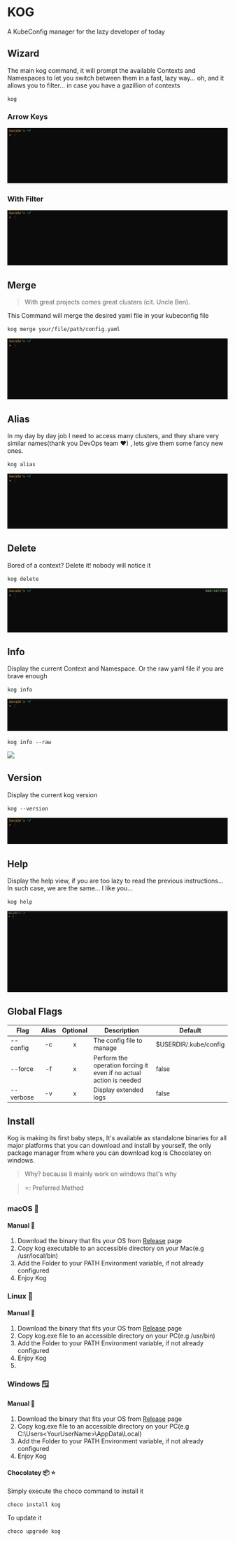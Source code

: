 # KOG
A KubeConfig manager for the lazy developer of today

## Wizard
The main kog command, it will prompt the available Contexts and Namespaces to let you switch between them in a fast, lazy way...
oh, and it allows you to filter... in case you have a gazillion of contexts
```shell
kog
```
### Arrow Keys
![](https://github.com/davidemaggi/kog/blob/main/imgs/readme/gif_wizard1.gif?raw=true)
### With Filter
![](https://github.com/davidemaggi/kog/blob/main/imgs/readme/gif_wizard2.gif?raw=true)

## Merge
>With great projects comes great clusters (cit. Uncle Ben).

This Command will merge the desired yaml file in your kubeconfig file
```shell
kog merge your/file/path/config.yaml
```
![](https://github.com/davidemaggi/kog/blob/main/imgs/readme/gif_merge.gif?raw=true)
## Alias
In my day by day job I need to access many clusters, and they share very similar names(thank you DevOps team ❤) , lets give them some fancy new ones.

```shell
kog alias
```
![](https://github.com/davidemaggi/kog/blob/main/imgs/readme/gif_alias.gif?raw=true)

## Delete
Bored of a context? Delete it! nobody will notice it

```shell
kog delete
```
![](https://github.com/davidemaggi/kog/blob/main/imgs/readme/gif_delete.gif?raw=true)

## Info
Display the current Context and Namespace.
Or the raw yaml file if you are brave enough
```shell
kog info
```
![](https://github.com/davidemaggi/kog/blob/main/imgs/readme/gif_info1.gif?raw=true)
```shell
kog info --raw
```
![](https://github.com/davidemaggi/kog/blob/main/imgs/readme/gif_info2.gif?raw=true)


## Version
Display the current kog version
```shell
kog --version
```

![](https://github.com/davidemaggi/kog/blob/0dd7bc010eccf465cfbef1c01a2ddf79254b1086/imgs/readme/gif_version.gif?raw=true)

## Help
Display the help view, if you are too lazy to read the previous instructions...
In such case, we are the same... I like you...
```shell
kog help
```
![](https://github.com/davidemaggi/kog/blob/main/imgs/readme/gif_help.gif?raw=true)

## Global Flags

| Flag      | Alias | Optional | Description                                                                    | Default               |
|-----------|:-----:|:-------:|--------------------------------------------------------------------------------|-----------------------|
| --config  |  -c   |    x    | The config file to manage| $USERDIR/.kube/config |
| --force   |  -f   |    x    | Perform the operation forcing it even if no actual action is needed            | false                 |
| --verbose |  -v   |    x    | Display extended logs                                                          | false                 |

## Install

Kog is making its first baby steps, It's available as standalone binaries for all major platforms that you can download and install by yourself, the only package manager from where you can download kog is Chocolatey on windows.
>Why? because Ii mainly work on windows that's why
 
>⭐: Preferred Method
### macOS 🍎
#### Manual 🔨
1. Download the binary that fits your OS from [Release](https://github.com/davidemaggi/kog/releases) page
2. Copy kog executable to an accessible directory on your Mac(e.g /usr/local/bin)
3. Add the Folder to your PATH Environment variable, if not already configured
4. Enjoy Kog

### Linux 🐧
#### Manual 🔨
1. Download the binary that fits your OS from [Release](https://github.com/davidemaggi/kog/releases) page
2. Copy kog.exe file to an accessible directory on your PC(e.g /usr/bin)
3. Add the Folder to your PATH Environment variable, if not already configured
4. Enjoy Kog
5. 
### Windows 🪟
#### Manual 🔨
1. Download the binary that fits your OS from [Release](https://github.com/davidemaggi/kog/releases) page
2. Copy kog.exe file to an accessible directory on your PC(e.g C:\Users\<YourUserName>\AppData\Local)
3. Add the Folder to your PATH Environment variable, if not already configured
4. Enjoy Kog
#### Chocolatey 📦 ⭐
Simply execute the choco command to install it
```shell
choco install kog
```
To update it
```shell
choco upgrade kog
```